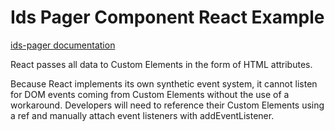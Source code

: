 # Ids Pager Component React Example

[ids-pager documentation](https://github.com/infor-design/enterprise-wc/blob/main/src/components/ids-pager/README.md)

React passes all data to Custom Elements in the form of HTML attributes.

Because React implements its own synthetic event system, it cannot listen for DOM events coming from Custom Elements without the use of a workaround. Developers will need to reference their Custom Elements using a ref and manually attach event listeners with addEventListener.
